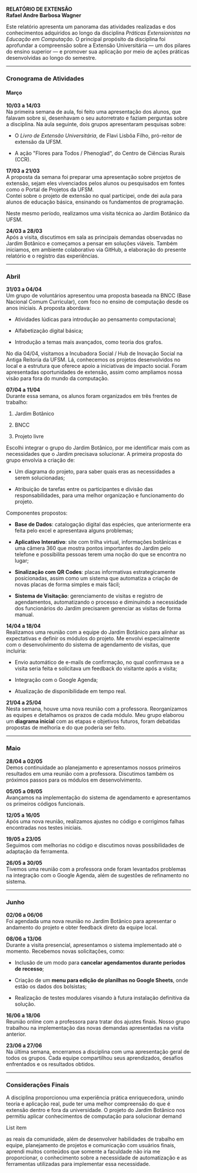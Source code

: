 
**RELATÓRIO DE EXTENSÃO**  
**Rafael Andre Barbosa Wagner**

Este relatório apresenta um panorama das atividades realizadas e dos conhecimentos adquiridos ao longo da disciplina _Práticas Extensionistas na Educação em Computação_. O principal propósito da disciplina foi aprofundar a compreensão sobre a Extensão Universitária — um dos pilares do ensino superior — e promover sua aplicação por meio de ações práticas desenvolvidas ao longo do semestre.

----------

### Cronograma de Atividades

#### Março

**10/03 a 14/03**  
Na primeira semana de aula, foi feito uma apresentação dos alunos, que falavam sobre si, desenhavam o seu autorretrato e faziam perguntas sobre a disciplina. Na aula seguinte, dois grupos apresentaram pesquisas sobre:

-   O _Livro de Extensão Universitária_, de Flavi Lisbôa Filho, pró-reitor de extensão da UFSM.
    
-   A ação "Flores para Todos / Phenoglad", do Centro de Ciências Rurais (CCR).
    

**17/03 a 21/03**  
A proposta da semana foi preparar uma apresentação sobre projetos de extensão, sejam eles vivenciados pelos alunos ou pesquisados em fontes como o Portal de Projetos da UFSM.  
Contei sobre o projeto de extensão no qual participei, onde dei aula para alunos de educação básica, ensinando os fundamentos de programação.

Neste mesmo período, realizamos uma visita técnica ao Jardim Botânico da UFSM.

**24/03 a 28/03**  
Após a visita, discutimos em sala as principais demandas observadas no Jardim Botânico e começamos a pensar em soluções viáveis. Também iniciamos, em ambiente colaborativo via GitHub, a elaboração do presente relatório e o registro das experiências.

----------

### Abril

**31/03 a 04/04**  
Um grupo de voluntários apresentou uma proposta baseada na BNCC (Base Nacional Comum Curricular), com foco no ensino de computação desde os anos iniciais. A proposta abordava:

-   Atividades lúdicas para introdução ao pensamento computacional;
    
-   Alfabetização digital básica;
    
-   Introdução a temas mais avançados, como teoria dos grafos.
    

No dia 04/04, visitamos a Incubadora Social / Hub de Inovação Social na Antiga Reitoria da UFSM. Lá, conhecemos os projetos desenvolvidos no local e a estrutura que oferece apoio a iniciativas de impacto social. Foram apresentadas oportunidades de extensão, assim como ampliamos nossa visão para fora do mundo da computação.

**07/04 a 11/04**  
Durante essa semana, os alunos foram organizados em três frentes de trabalho:

1.  Jardim Botânico
    
2.  BNCC
    
3.  Projeto livre
    

Escolhi integrar o grupo do Jardim Botânico, por me identificar mais com as necessidades que o Jardim precisava solucionar. A primeira proposta do grupo envolvia a criação de:

-   Um diagrama do projeto, para saber quais eras as necessidades a serem solucionadas;
    
-   Atribuição de tarefas entre os participantes e divisão das responsabilidades, para uma melhor organização e funcionamento do projeto.
    

Componentes propostos:

-   **Base de Dados**: catalogação digital das espécies, que anteriormente era feita pelo excel e apresentava alguns problemas;
    
-   **Aplicativo Interativo**: site com trilha virtual, informações botânicas e uma câmera 360 que mostra pontos importantes do Jardim pelo telefone e possibilita pessoas terem uma noção do que se encontra no lugar;
    
-   **Sinalização com QR Codes**: placas informativas estrategicamente posicionadas, assim como um sistema que automatiza a criação de novas placas de forma simples e mais fácil;
    
-   **Sistema de Visitação**: gerenciamento de visitas e registro de agendamentos, automatizando o processo e diminuindo a necessidade dos funcionários do Jardim precisarem gerenciar as visitas de forma manual.
    

**14/04 a 18/04**  
Realizamos uma reunião com a equipe do Jardim Botânico para alinhar as expectativas e definir os módulos do projeto. Me envolvi especialmente com o desenvolvimento do sistema de agendamento de visitas, que incluiria:

-   Envio automático de e-mails de confirmação, no qual confirmava se a visita seria feita e solicitava um feedback do visitante após a visita;
    
-   Integração com o Google Agenda;
    
-   Atualização de disponibilidade em tempo real.
    

**21/04 a 25/04**  
Nesta semana, houve uma nova reunião com a professora. Reorganizamos as equipes e detalhamos os prazos de cada módulo. Meu grupo elaborou um **diagrama inicial** com as etapas e objetivos futuros, foram debatidas propostas de melhoria e do que poderia ser feito.

----------

### Maio

**28/04 a 02/05**  
Demos continuidade ao planejamento e apresentamos nossos primeiros resultados em uma reunião com a professora. Discutimos também os próximos passos para os módulos em desenvolvimento.

**05/05 a 09/05**  
Avançamos na implementação do sistema de agendamento e apresentamos os primeiros códigos funcionais.

**12/05 a 16/05**  
Após uma nova reunião, realizamos ajustes no código e corrigimos falhas encontradas nos testes iniciais.

**19/05 a 23/05**  
Seguimos com melhorias no código e discutimos novas possibilidades de adaptação da ferramenta.

**26/05 a 30/05**  
Tivemos uma reunião com a professora onde foram levantados problemas na integração com o Google Agenda, além de sugestões de refinamento no sistema.

----------

### Junho

**02/06 a 06/06**  
Foi agendada uma nova reunião no Jardim Botânico para apresentar o andamento do projeto e obter feedback direto da equipe local.

**08/06 a 13/06**  
Durante a visita presencial, apresentamos o sistema implementado até o momento. Recebemos novas solicitações, como:

-   Inclusão de um modo para **cancelar agendamentos durante períodos de recesso**;
    
-   Criação de um **menu para edição de planilhas no Google Sheets**, onde estão os dados dos bolsistas;
    
-   Realização de testes modulares visando à futura instalação definitiva da solução.
    

**16/06 a 18/06**  
Reunião online com a professora para tratar dos ajustes finais. Nosso grupo trabalhou na implementação das novas demandas apresentadas na visita anterior.

**23/06 a 27/06**  
Na última semana, encerramos a disciplina com uma apresentação geral de todos os grupos. Cada equipe compartilhou seus aprendizados, desafios enfrentados e os resultados obtidos.

----------

### Considerações Finais

A disciplina proporcionou uma experiência prática enriquecedora, unindo teoria e aplicação real, pude ter uma melhor compreensão do que é extensão dentro e fora da universidade. O projeto do Jardim Botânico nos permitiu aplicar conhecimentos de computação para solucionar demand

List item

as reais da comunidade, além de desenvolver habilidades de trabalho em equipe, planejamento de projetos e comunicação com usuários finais, aprendi muitos conteúdos que somente a  faculdade não iria me proporcionar, o conhecimento sobre a necessidade de automatização e as ferramentas utilizadas para implementar essa necessidade.
